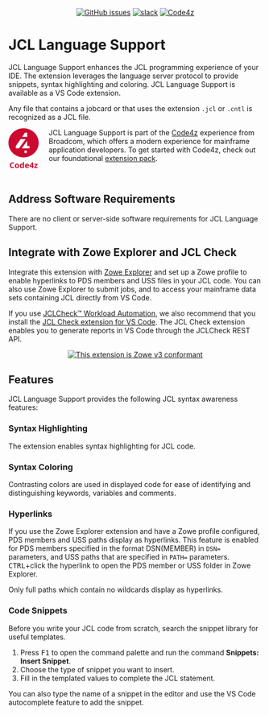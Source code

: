 <div id="header" align="center">

[![GitHub issues](https://img.shields.io/github/issues-raw/BroadcomMFD/jcl-language-support?style=flat-square)](https://github.com/BroadcomMFD/jcl-language-support/issues)
[![slack](https://img.shields.io/badge/chat-on%20Slack-blue)](https://join.slack.com/t/che4z/shared_invite/zt-37ewynplx-wCoabaIDxN6Ofm4_XBinZA)
[![Code4z](https://img.shields.io/badge/Code4z-marketplace-cc092f)](https://marketplace.visualstudio.com/search?term=code4z&target=VSCode)

</div>

# JCL Language Support

JCL Language Support enhances the JCL programming experience of your IDE. The extension leverages the language server protocol to provide snippets, syntax highlighting and coloring. JCL Language Support is available as a VS Code extension.

Any file that contains a jobcard or that uses the extension `.jcl` or `.cntl` is recognized as a JCL file.

<img align="left" alt="This extension is part of the Code4z experience" width="60" height="79" style="padding-right:20px;" src="https://github.com/BroadcomMFD/code4z/blob/main/icon3.png?raw=true" />

JCL Language Support is part of the [Code4z](https://techdocs.broadcom.com/code4z) experience from Broadcom, which offers a modern experience for mainframe application developers. To get started with Code4z, check out our foundational [extension pack](https://marketplace.visualstudio.com/items?itemName=broadcomMFD.code4z-extension-pack).

<br />

## Address Software Requirements

There are no client or server-side software requirements for JCL Language Support.

## Integrate with Zowe Explorer and JCL Check

Integrate this extension with [Zowe Explorer](https://marketplace.visualstudio.com/items?itemName=Zowe.vscode-extension-for-zowe) and set up a Zowe profile to enable hyperlinks to PDS members and USS files in your JCL code. You can also use Zowe Explorer to submit jobs, and to access your mainframe data sets containing JCL directly from VS Code.

If you use [JCLCheck™ Workload Automation](https://techdocs.broadcom.com/jclcheck), we also recommend that you install the [JCL Check extension for VS Code](https://marketplace.visualstudio.com/items?itemName=broadcomMFD.jcl-check-support). The JCL Check extension enables you to generate reports in VS Code through the JCLCheck REST API.

<div align="center">
<a href="https://www.openmainframeproject.org/all-projects/zowe/conformance"><img alt="This extension is Zowe v3 conformant" src="https://artwork.openmainframeproject.org/other/zowe-conformant/zowev3/explorer-vs-code/color/zowe-conformant-zowev3-explorer-vs-code-color.png" width=208 height=156 /></a>
</div>

## Features

JCL Language Support provides the following JCL syntax awareness features:

### Syntax Highlighting

The extension enables syntax highlighting for JCL code.

### Syntax Coloring

Contrasting colors are used in displayed code for ease of identifying and distinguishing keywords, variables and comments.

### Hyperlinks

If you use the Zowe Explorer extension and have a Zowe profile configured, PDS members and USS paths display as hyperlinks. This feature is enabled for PDS members specified in the format DSN(MEMBER) in `DSN=` parameters, and USS paths that are specified in `PATH=` parameters. <kbd>CTRL</kbd>+click the hyperlink to open the PDS member or USS folder in Zowe Explorer.

Only full paths which contain no wildcards display as hyperlinks.

### Code Snippets

Before you write your JCL code from scratch, search the snippet library for useful templates.

1. Press <kbd>F1</kbd> to open the command palette and run the command **Snippets: Insert Snippet**.
2. Choose the type of snippet you want to insert.
3. Fill in the templated values to complete the JCL statement.

You can also type the name of a snippet in the editor and use the VS Code autocomplete feature to add the snippet.
